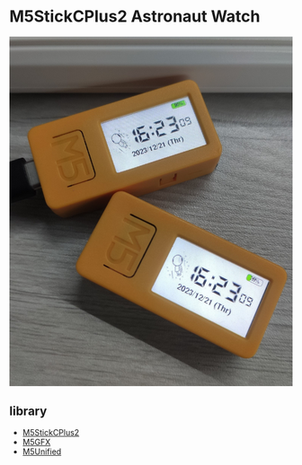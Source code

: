 # M5StickCPlus2 Astronaut Watch

![watch_01](/assets/watch_01.jpg)

library
---------------------------

- [M5StickCPlus2](https://github.com/m5stack/M5StickCPlus2)
- [M5GFX](https://github.com/m5stack/M5GFX)  
- [M5Unified](https://github.com/m5stack/M5Unified)  

